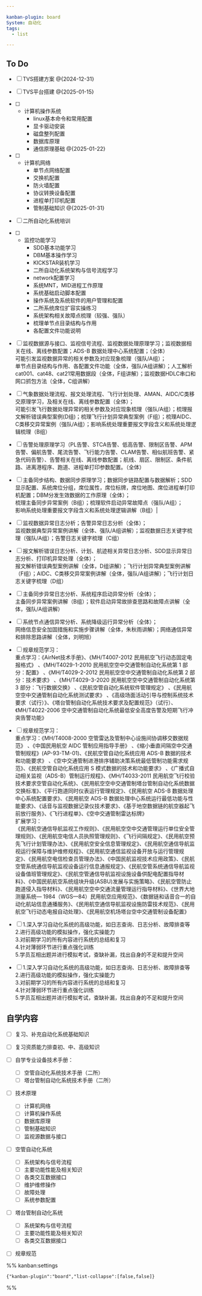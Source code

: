 ```yaml
---

kanban-plugin: board
System: 自动化
tags:
  - list

---
```


## To Do

- [ ] TVS搭建方案 @{2024-12-31}
- [ ] TVS平台搭建 @{2025-01-15}
- [ ] - 计算机操作系统
	- linux基本命令和常用配置
	- 显卡驱动安装
	- 磁盘整列配置
	- 数据库原理
	- 通信原理基础 @{2025-01-22}
- [ ] - 计算机网络
	- 单节点网络配置
	- 交换机配置
	- 防火墙配置
	- 协议转换设备配置
	- 进程单打印机配置
	- 管制基础知识 @{2025-01-31}
- [ ] 二所自动化系统培训
- [ ] - 监控功能学习
	- SDD基本功能学习
	- DBM基本操作学习
	- KICKSTAR装机学习
	- 二所自动化系统架构与信号流程学习
	- network配置学习
	- 系统MNT，MID进程工作原理
	- 系统基础启动脚本配置
	- 操作系统及系统软件的用户管理和配置
	- 二所系统席位扩容实操练习
	- 系统架构相关故障点梳理（较强、强队）
	- 梳理单节点目录结构与作用
	- 各配置文件功能说明
- [ ] 监视数据源与接口、监视信号流程、监视数据处理原理学习；监视数据相关在线、离线参数配置；ADS-B 数据处理中心系统配置；（全体）  
	可能引发监视数据异常的相关参数及对应现象梳理（强队/A组）；  
	单节点目录结构与作用、各配置文件功能（全体，强队/A组讲解）；人工解析cat001、cat48、cat21常用数据段（全体，F组讲解）；监视数据HDLC串口和网口抓包方法（全体，C组讲解）
- [ ] 气象数据处理流程、报文处理流程、飞行计划处理、AMAN、AIDC/C类移交原理学习，及相关在线、离线参数配置（全体）；  
	可能引发飞行数据处理异常的相关参数及对应现象梳理（强队/A组）；梳理报文解析错误典型案例(D组)；梳理飞行计划异常典型案例（F组）；梳理AIDC、C类移交异常案例（强队/A组）；影响系统处理重要报文字段含义和系统处理逻辑梳理（B组）
- [ ] 告警处理原理学习（PL告警、STCA告警、低高告警、限制区告警、APM告警、偏航告警、尾流告警、飞行能力告警、CLAM告警、相似航班告警、紧急代码告警）、告警相关在线、离线参数配置；航线、扇区、限制区、条件航路、进离港程序、跑道、进程单打印参数配置。（全体）
- [ ] 主备同步结构、数据同步原理学习；数据同步链路配置与数据解析；SDD显示配置、系统席位分组，席位属性，席位标牌，席位地图、席位进程单打印机配置；DBM分发生效数据的工作原理（全体）；  
	梳理主备同步异常案例（B组）；梳理软件启动异常故障点（强队/A组）；  
	影响系统处理重要报文字段含义和系统处理逻辑讲解（B组）|
- [ ] 监视数据异常日志分析；告警异常日志分析（全体）；  
	监视数据典型异常案例讲解（全体、强队/A组讲解）；监视数据日志关键字梳理（强队/A组）；告警日志关键字梳理（C组）
- [ ] 报文解析错误日志分析、计划、航迹相关异常日志分析、SDD显示异常日志分析、打印机异常处理（全体）；  
	报文解析错误典型案例讲解（全体，D组讲解）；飞行计划异常典型案例讲解（F组）；AIDC、C类移交异常案例讲解（全体，强队/A组讲解）；飞行计划日志关键字梳理（D组）
- [ ] 主备同步异常日志分析、系统程序启动异常分析（全体）；  
	主备同步异常案例讲解（B组）；软件启动异常故排查思路和故障点讲解（全体，强队/A组讲解）
- [ ] 系统节点通信异常分析、系统降级运行异常分析（全体）；  
	网络信息安全加固措施和实施步骤讲解（全体，朱秋雨讲解）；网络通信异常和排除思路讲解（全体，刘明旭）
- [ ] 规章规范学习：  
	重点学习：《AirNet技术手册》、《MH/T4007-2012 民用航空飞行动态固定电报格式》 、《MH/T4029-1-2010 民用航空空中交通管制自动化系统第 1 部分：配置》 、《MH/T4029-2-2012 民用航空空中交通管制自动化系统第 2 部分：技术要求》 、《MH/T4029-3-2020 民用航空空中交通管制自动化系统第 3 部分：飞行数据交换》 、《民航空管自动化系统软件管理规定》 、《民用航空空中交通管制自动化系统测试要求》 、《高级场面活动引导与控制系统技术要求（试行）》、《塔台管制自动化系统技术要求及配置规范》（试行）、《MH/T4022-2006 空中交通管制自动化系统最低安全高度告警及短期飞行冲突告警功能》
- [ ] 规章规范学习：  
	重点学习：《MH/T4008-2000 空管雷达及管制中心设施间协调移交数据规范》 、《中国民用航空 AIDC 管制应用指导手册》 、《缩小垂直间隔空中交通管制规程》(AP-93-TM-01)、《民航空管自动化系统应用 ADS-B 数据的技术和功能要求》 、《空中交通管制进港排序辅助决策系统最低管制功能需求规范》、《民航空管自动化系统应用 S 模式数据的技术和功能要求》 、《广播式自动相关监视（ADS-B）管制运行规程》、《MH/T4033-2011 民用航空飞行校验技术要求空管自动化系统》、《民用航空空中交通管制塔台管制自动化系统数据交换标准》、《平行跑道同时仪表运行管理规定》、《民用航空 ADS-B 数据处理中心系统配置要求》、《民用航空 ADS-B 数据处理中心系统运行最低功能与性能要求》、《话音与监视数据记录仪技术要求》、《基于地空数据链的航空器起飞前放行服务》、《飞行进程单》、《空中交通管制雷达标牌》  
	扩展学习：  
	《民用航空通信导航监视工作规则》、《民用航空空中交通管理运行单位安全管理规则》、《民用航空电信人员执照管理规则》、《飞行间隔规定》、《民用航空预先飞行计划管理办法》、《民用航空安全信息管理规定》、《民用航空通信导航监视运行保障与维护维修规程》、《民用航空通信监视设备开放与运行管理规定》、《民用航空电信检查员管理办法》、《中国民航监视技术应用政策》、《民航空管系统通信导航监视设备运行信息通报规定》、《民航空管系统通信导航监视设备值班管理规定》、《民航空管通信导航监视设施设备供配电配置指导材料》、《中国民航航空系统组块升级(ASBU)发展与实施策略》、《民航空管防止跑道侵入指导材料》、《民用航空空中交通流量管理运行指导材料》、《世界大地测量系统— 1984（WGS—84）民用航空应用规范》、《数据链和话音合一的自动化航站信息通播服务》、《民用航空通信导航监视设施防雷技术规范》、《民用航空飞行动态电报自动处理》、《民用航空机场塔台空中交通管制设备配置》
- [ ] 1.深入学习自动化系统的高级功能，如日志查询、日志分析、故障排查等  
	2.进行高级功能的模拟操作，强化实操能力  
	3.对前期学习的所有内容进行系统的总结和复习  
	4.针对薄弱环节进行重点强化训练  
	5.学员互相出题并进行模拟考试，查缺补漏，找出自身的不足和提升空间
- [ ] 1.深入学习自动化系统的高级功能，如日志查询、日志分析、故障排查等  
	2.进行高级功能的模拟操作，强化实操能力  
	3.对前期学习的所有内容进行系统的总结和复习  
	4.针对薄弱环节进行重点强化训练  
	5.学员互相出题并进行模拟考试，查缺补漏，找出自身的不足和提升空间


## 自学内容

- [ ] 复习、补充自动化系统基础知识
- [ ] 复习资质能力排查初、中、高级知识
- [ ] 自学专业设备技术手册：  
	- [ ] 空管自动化系统技术手册（二所）  
	- [ ] 塔台管制自动化系统技术手册（二所）
- [ ] 技术原理
	- [ ] 计算机网络
	- [ ] 计算机操作系统
	- [ ] 数据库原理
	- [ ] 管制基础知识
	- [ ] 监视源数据与接口
- [ ] 空管自动化系统
	- [ ] 系统架构与信号流程
	- [ ] 主要功能性能及相关知识
	- [ ] 各类交互数据接口
	- [ ] 维护维修操作
	- [ ] 故障处理
	- [ ] 系统参数配置
- [ ] 塔台管制自动化系统
	- [ ] 系统架构与信号流程
	- [ ] 主要功能性能及相关知识
	- [ ] 各类交互数据接口
- [ ] 规章规范




%% kanban:settings
```
{"kanban-plugin":"board","list-collapse":[false,false]}
```
%%
